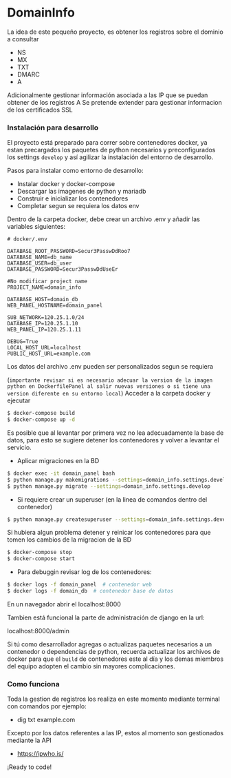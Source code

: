 # DomainInfo

La idea de este pequeño proyecto, es obtener los registros sobre el dominio a consultar
- NS
- MX
- TXT
- DMARC
- A
  
Adicionalmente gestionar información asociada a las IP que se puedan obtener de los registros A
Se pretende extender para gestionar informacion de los certificados SSL


### Instalación para desarrollo <a id="mvp-install" name="mvp-install"></a>
El proyecto está preparado para correr sobre contenedores docker, ya estan precargados los paquetes de python necesarios y preconfigurados los settings `develop` y así agilizar la instalación del entorno de desarrollo.


Pasos para instalar como entorno de desarrollo:

- Instalar docker y docker-compose
- Descargar las imagenes de python y mariadb
- Construir e inicializar los contenedores
- Completar segun se requiera los datos env
  
Dentro de la carpeta docker, debe crear un archivo .env y añadir las variables siguientes:
```
# docker/.env

DATABASE_ROOT_PASSWORD=Secur3PasswDdRoo7
DATABASE_NAME=db_name
DATABASE_USER=db_user
DATABASE_PASSWORD=Secur3PasswDdUseEr

#No modificar project name
PROJECT_NAME=domain_info 

DATABASE_HOST=domain_db
WEB_PANEL_HOSTNAME=domain_panel

SUB_NETWORK=120.25.1.0/24
DATABASE_IP=120.25.1.10
WEB_PANEL_IP=120.25.1.11

DEBUG=True
LOCAL_HOST_URL=localhost
PUBLIC_HOST_URL=example.com

```
Los datos del archivo .env pueden ser personalizados segun se requiera

(`importante revisar si es necesario adecuar la version de la imagen python en DockerfilePanel al salir nuevas versiones o si tiene una version diferente en su entorno local`)
Acceder a la carpeta docker y ejecutar
``` bash
$ docker-compose build
$ docker-compose up -d
```

Es posible que al levantar por primera vez no lea adecuadamente la base de datos, para esto se sugiere detener los contenedores y volver a levantar el servicio.

- Aplicar migraciones en la BD
``` bash
$ docker exec -it domain_panel bash
$ python manage.py makemigrations --settings=domain_info.settings.develop
$ python manage.py migrate --settings=domain_info.settings.develop
```

- Si requiere crear un superuser (en la linea de comandos dentro del contenedor)
``` bash
$ python manage.py createsuperuser --settings=domain_info.settings.develop
```

Si hubiera algun problema detener y reinicar los contenedores para que tomen los cambios de la migracion de la BD
``` bash
$ docker-compose stop
$ docker-compose start
```

- Para debuggin revisar log de los contenedores:
``` bash
$ docker logs -f domain_panel  # contenedor web
$ docker logs -f domain_db  # contenedor base de datos
```

En un navegador abrir el localhost:8000

Tambien está funcional la parte de administración de django en la url:

localhost:8000/admin

Si tú como desarrollador agregas o actualizas paquetes necesarios a un contenedor o dependencias de python, recuerda actualizar los archivos de docker para que el `build` de contenedores este al día y los demas miembros del equipo adopten el cambio sin mayores complicaciones.



### Como funciona

Toda la gestion de registros los realiza en este momento mediante terminal con comandos por ejemplo:
- dig txt example.com

Excepto por los datos referentes a las IP, estos al momento son gestionados mediante la API 
- https://ipwho.is/

¡Ready to code!